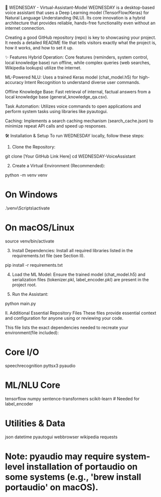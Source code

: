 🌟 WEDNESDAY - Virtual-Assistant-Model
WEDNESDAY is a desktop-based voice assistant that uses a Deep Learning model (TensorFlow/Keras) for Natural Language Understanding (NLU). Its core innovation is a hybrid architecture that provides reliable, hands-free functionality even without an internet connection.

Creating a good GitHub repository (repo) is key to showcasing your project. It needs a detailed README file that tells visitors exactly what the project is, how it works, and how to set it up.

✨ Features
Hybrid Operation: Core features (reminders, system control, local knowledge base) run offline, while complex queries (web searches, Wikipedia lookups) utilize the internet.

ML-Powered NLU: Uses a trained Keras model (chat_model.h5) for high-accuracy Intent Recognition to understand diverse user commands.

Offline Knowledge Base: Fast retrieval of internal, factual answers from a local knowledge base (general_knowledge_qa.csv).

Task Automation: Utilizes voice commands to open applications and perform system tasks using libraries like pyautogui.

Caching: Implements a search caching mechanism (search_cache.json) to minimize repeat API calls and speed up responses.

🛠️ Installation & Setup
To run WEDNESDAY locally, follow these steps:

1. Clone the Repository:
   
git clone [Your GitHub Link Here]
cd WEDNESDAY-VoiceAssistant

2. Create a Virtual Environment (Recommended):

python -m venv venv
# On Windows
.\venv\Scripts\activate
# On macOS/Linux
source venv/bin/activate

3. Install Dependencies: Install all required libraries listed in the requirements.txt file (see Section II).

pip install -r requirements.txt

4. Load the ML Model: Ensure the trained model (chat_model.h5) and serialization files (tokenizer.pkl, label_encoder.pkl) are present in the project root.

5. Run the Assistant:

python main.py

II. Additional Essential Repository Files
These files provide essential context and configuration for anyone using or reviewing your code.

This file lists the exact dependencies needed to recreate your environment(file included):

# Core I/O
speechrecognition
pyttsx3
pyaudio

# ML/NLU Core
tensorflow
numpy
sentence-transformers
scikit-learn # Needed for label_encoder

# Utilities & Data
json
datetime
pyautogui
webbrowser
wikipedia
requests

# Note: pyaudio may require system-level installation of portaudio on some systems (e.g., 'brew install portaudio' on macOS).

